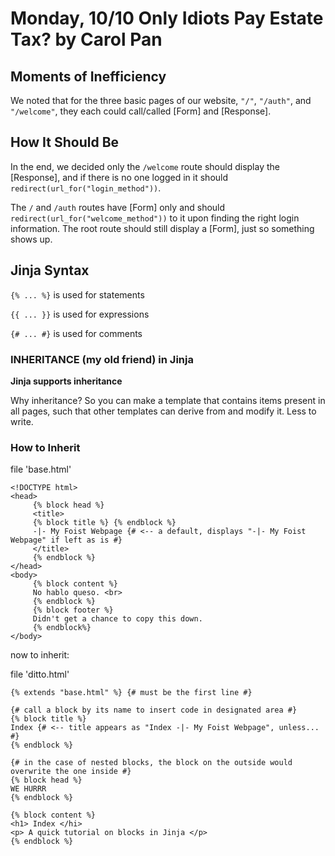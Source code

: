 # Monday, 10/10 Only Idiots Pay Estate Tax? by Carol Pan

## Moments of Inefficiency
We noted that for the three basic pages of our website, `"/"`, `"/auth"`, and `"/welcome"`, they each could call/called [Form] and [Response].

## How It Should Be
In the end, we decided only the `/welcome` route should display the [Response], and if there is no one logged in it should `redirect(url_for("login_method"))`.

The `/` and `/auth` routes have [Form] only and should `redirect(url_for("welcome_method"))` to it upon finding the right login information. The root route should still display a [Form], just so something shows up.

## Jinja Syntax
`{% ... %}` is used for statements

`{{ ... }}` is used for expressions

`{# ... #}` is used for comments

### INHERITANCE (my old friend) in Jinja
**Jinja supports inheritance**

Why inheritance? So you can make a template that contains items present in all pages, such that other templates can derive from and modify it. Less to write.

### How to Inherit
file 'base.html'

```
<!DOCTYPE html>
<head>
     {% block head %}
     <title>
     {% block title %} {% endblock %}
     -|- My Foist Webpage {# <-- a default, displays "-|- My Foist Webpage" if left as is #}
     </title>
     {% endblock %}
</head>
<body>
     {% block content %}
     No hablo queso. <br>
     {% endblock %}
     {% block footer %}
     Didn't get a chance to copy this down.
     {% endblock%}
</body>
```

now to inherit:

file 'ditto.html'
```
{% extends "base.html" %} {# must be the first line #}

{# call a block by its name to insert code in designated area #}
{% block title %}
Index {# <-- title appears as "Index -|- My Foist Webpage", unless... #}
{% endblock %}

{# in the case of nested blocks, the block on the outside would overwrite the one inside #}
{% block head %}
WE HURRR
{% endblock %}

{% block content %}
<h1> Index </hi>
<p> A quick tutorial on blocks in Jinja </p>
{% endblock %}
